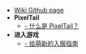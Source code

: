 * [Wiki Github page](https://github.com/BillZhucn/PixelTailWiki/tree/master)
* **PixelTail**
    - [- 什么是 PixelTail？](introduction.md)
* **进入游戏**
    - [- 给萌新的入服指南](getting-start/newbie.md)
